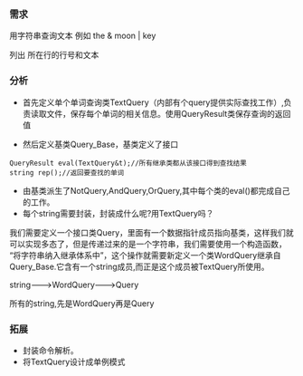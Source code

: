 ### 需求
用字符串查询文本 例如 the & moon | key

列出 所在行的行号和文本
### 分析
+ 首先定义单个单词查询类TextQuery（内部有个query提供实际查找工作）,负责读取文件，保存每个单词的相关信息。使用QueryResult类保存查询的返回值

+ 然后定义基类Query_Base，基类定义了接口
```
QueryResult eval(TextQuery&t);//所有继承类都从该接口得到查找结果
string rep();//返回要查找的单词
```
+ 由基类派生了NotQuery,AndQuery,OrQuery,其中每个类的eval()都完成自己的工作。
+ 每个string需要封装，封装成什么呢?用TextQuery吗？

我们需要定义一个接口类Query，里面有一个数据指针成员指向基类，这样我们就可以实现多态了，但是传递过来的是一个字符串，我们需要使用一个构造函数，
“将字符串纳入继承体系中”，这个操作就需要新定义一个类WordQuery继承自Query_Base.它含有一个string成员,而正是这个成员被TextQuery所使用。

string--->WordQuery--->Query

所有的string,先是WordQuery再是Query

### 拓展
+ 封装命令解析。
+ 将TextQuery设计成单例模式
